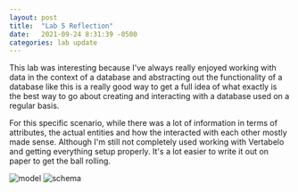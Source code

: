 ```yaml
---
layout: post
title:  "Lab 5 Reflection"
date:   2021-09-24 8:31:39 -0500
categories: lab update
---
```


  This lab was interesting because I've always really enjoyed working with data in the context of a database
and abstracting out the functionality of a database like this is a really good way to get a full idea of what
exactly is the best way to go about creating and interacting with a database used on a regular basis.

  For this specific scenario, while there was a lot of information in terms of attributes, the actual
entities and how the interacted with each other mostly made sense. Although I'm still not completely used
working with Vertabelo and getting everything setup properly. It's a lot easier to write it out on paper to
get the ball rolling.

![model]({{site.baseurl}}/images/diagram.png)
![schema]({{site.baseurl}}/images/schema.png)
